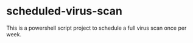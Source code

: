 # scheduled-virus-scan
 
This is a powershell script project to schedule a full virus scan once per week. 

